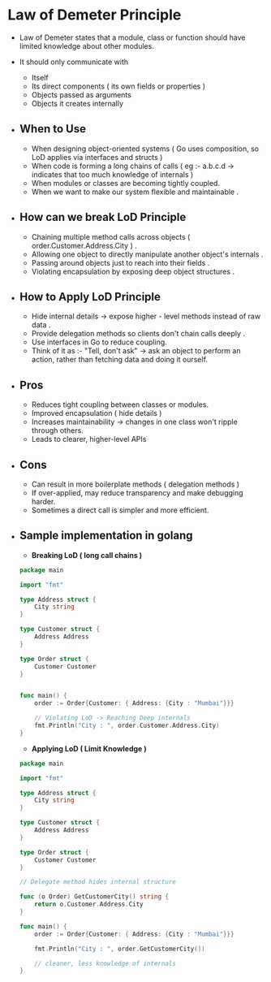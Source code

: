 # Law of Demeter Principle
- Law of Demeter states that a module, class or function should have limited knowledge about other modules.
- It should only communicate with
	- Itself
	- Its direct components ( its own fields or properties )
	- Objects passed as arguments
	- Objects it creates internally

- ## When to Use
	- When designing object-oriented systems ( Go uses composition, so LoD applies via interfaces and structs )
	- When code is forming a long chains of calls ( eg :- a.b.c.d -> indicates that too much knowledge of internals )
	- When modules or classes are becoming tightly coupled.
	- When we want to make our system flexible and maintainable .

- ## How can we break LoD Principle
	- Chaining multiple method calls across objects ( order.Customer.Address.City ) .
	- Allowing one object to directly manipulate another object's internals .
	- Passing around objects just to reach into their fields .
	- Violating encapsulation by exposing deep object structures .

- ## How to Apply LoD Principle
	- Hide internal details -> expose higher - level methods instead of raw data .
	- Provide delegation methods so clients don't chain calls deeply .
	- Use interfaces in Go to reduce coupling.
	- Think of it as :- "Tell, don't ask" -> ask an object to perform an action, rather than fetching data and doing it ourself.

- ## Pros
	- Reduces tight coupling between classes or modules.
	- Improved encapsulation ( hide details )
	- Increases maintainability -> changes in one class won't ripple through others.
	- Leads to clearer, higher-level APIs

- ## Cons
	- Can result in more boilerplate methods ( delegation methods )
	- If over-applied, may reduce transparency and make debugging harder.
	- Sometimes a direct call is simpler and more efficient.

- ## Sample implementation in golang
	- **Breaking LoD ( long call chains )**
	```go
	package main

	import "fmt"

	type Address struct {
	    City string
	}

	type Customer struct {
	    Address Address
	}

	type Order struct {
	    Customer Customer
	}


	func main() {
	    order := Order{Customer: { Address: {City : "Mumbai"}}}

	    // Violating LoD -> Reaching Deep internals
	    fmt.Println("City : ", order.Customer.Address.City)
	}
	```
	- **Applying LoD ( Limit Knowledge )**
	```go
	package main

	import "fmt"

	type Address struct {
	    City string
	}

	type Customer struct {
	    Address Address
	}

	type Order struct {
	    Customer Customer
	}

	// Delegate method hides internal structure

	func (o Order) GetCustomerCity() string {
	    return o.Customer.Address.City
	}

	func main() {
	    order := Order{Customer: { Address: {City : "Mumbai"}}}

	    fmt.Println("City : ", order.GetCustomerCity())

	    // cleaner, less knowledge of internals
	}
	```
